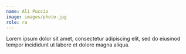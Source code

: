 ```yaml
---
name: Ali Puccio
image: images/photo.jpg
role: ra
---
```


Lorem ipsum dolor sit amet, consectetur adipiscing elit, sed do eiusmod tempor incididunt ut labore et dolore magna aliqua.
